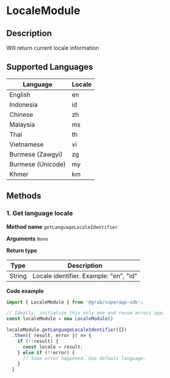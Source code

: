 # LocaleModule

## Description

Will return current locale information

## Supported Languages

| Language          | Locale |
| ----------------- | ------ |
| English           | en     |
| Indonesia         | id     |
| Chinese           | zh     |
| Malaysia          | ms     |
| Thai              | th     |
| Vietnamese        | vi     |
| Burmese (Zawgyi)  | zg     |
| Burmese (Unicode) | my     |
| Khmer             | km     |


## Methods

### 1. Get language locale

**Method name** `getLanguageLocaleIdentifier`

**Arguments**
 `None`

**Return type**

| Type   | Description                            |
| ------ | -------------------------------------- |
| String | Locale identifier. Example: "en", "id" |

**Code example**

```javascript
import { LocaleModule } from '@grab/superapp-sdk';

// Ideally, initialize this only one and reuse across app.
const localeModule = new LocaleModule()

localeModule.getLanguageLocaleIdentifier({})
  .then({ result, error }) => {
    if (!!result) {
      const locale = result;
    } else if (!!error) {
      // Some error happened. Use default language.
    }
  }
```


